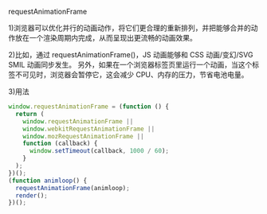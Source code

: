﻿requestAnimationFrame

1)浏览器可以优化并行的动画动作，将它们更合理的重新排列，并把能够合并的动作放在一个渲染周期内完成，从而呈现出更流畅的动画效果。

2)比如，通过 requestAnimationFrame()，JS 动画能够和 CSS 动画/变幻/SVG SMIL 动画同步发生。
另外，如果在一个浏览器标签页里运行一个动画，当这个标签不可见时，浏览器会暂停它，这会减少 CPU、内存的压力，节省电池电量。

3)用法

```js
window.requestAnimationFrame = (function () {
  return (
    window.requestAnimationFrame ||
    window.webkitRequestAnimationFrame ||
    window.mozRequestAnimationFrame ||
    function (callback) {
      window.setTimeout(callback, 1000 / 60);
    }
  );
})();
(function animloop() {
  requestAnimationFrame(animloop);
  render();
})();
```
